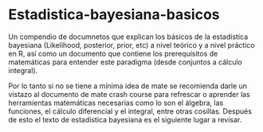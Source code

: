 # Estadistica-bayesiana-basicos
Un compendio de documnetos que explican los básicos de la estadística bayesiana (Likelihood, posterior, prior, etc) a nivel teórico y a nivel práctico en R, 
así como un documento que contiene los prerequisitos de matemáticas para entender este paradigma (desde conjuntos a cálculo integral).

Por lo tanto si no se tiene a mínima idea de mate se recomienda darle un vistazo al documento de mate crash course para refrescar o aprender las herramientas
matemáticas necesarias como lo son el álgebra, las funciones, el cálculo diferencial y el integral, entre otras cosillas. Después de esto el texto de 
estadística bayesiana es el siguiente lugar a revisar.
